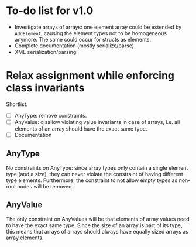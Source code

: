 # To-do list for v1.0

* Investigate arrays of arrays: one element array could be extended by `AddElement`, causing the element types not to be homogeneous anymore. The same could occur for structs as elements.
* Complete documentation (mostly serialize/parse)
* XML serialization/parsing

# Relax assignment while enforcing class invariants

Shortlist:

- [ ] AnyType: remove constraints.
- [ ] AnyValue: disallow violating value invariants in case of arrays, i.e. all elements of an array should have the exact same type.
- [ ] Documentation

## AnyType

No constraints on AnyType: since array types only contain a single element type (and a size), they can never violate the constraint of having different type elements. Furthermore, the constraint to not allow empty types as non-root nodes will be removed.

## AnyValue

The only constraint on AnyValues will be that elements of array values need to have the exact same type. Since the size of an array is part of its type, this means that arrays of arrays should always have equally sized arrays as array elements.
